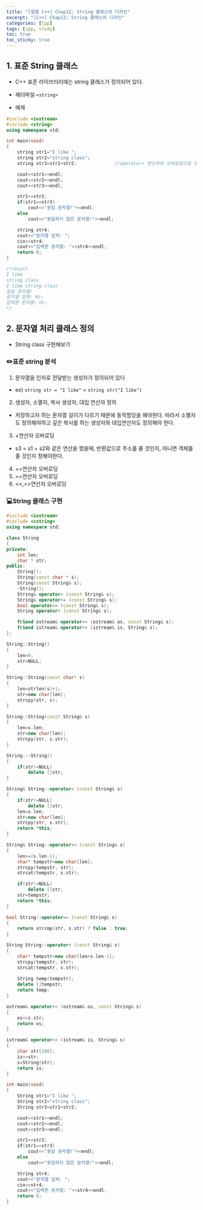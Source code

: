```yaml
---
title: "[열혈 C++] Chap12: String 클래스의 디자인"
excerpt: "[C++] Chap12: String 클래스의 디자인"
categories: [Cpp]
tags: [cpp, study]
toc: true
toc_sticky: true
---
```


## 1. 표준 String 클래스

+ C++ 표준 라이브러리에는 string 클래스가 정의되어 있다.
+ 헤더파일 `<string>`

+ 예제  
  
```cpp
#include <iostream>
#include <string>
using namespace std;

int main(void)
{
	string str1="I like ";
	string str2="string class";
	string str3=str1+str2;              //operator+ 연산자의 오버로딩으로 덧셈이 가능하다

	cout<<str1<<endl;
	cout<<str2<<endl;
	cout<<str3<<endl;

	str1+=str2;
	if(str1==str3) 	
		cout<<"동일 문자열!"<<endl;
	else
		cout<<"동일하지 않은 문자열!"<<endl;

	string str4;
	cout<<"문자열 입력: ";
	cin>>str4;
	cout<<"입력한 문자열: "<<str4<<endl;
	return 0;
}

/*result
I like
string class
I like string class
동일 문자열!
문자열 입력: Hi~
입력한 문자열: Hi~
*/
```
  
## 2. 문자열 처리 클래스 정의

+ String class 구현해보기

### ✏️표준 string 분석

1. 문자열을 인자로 전달받는 생성자가 정의되어 있다
  + ex) `string str = "I like"` = `string str("I like")`

2. 생성자, 소멸자, 복사 생성자, 대입 연산자 정의
  + 저장하고자 하는 문자열 길이가 다르기 때문에 동적할당을 해야한다. 따라서 소멸자도 정의해야하고 깊은 복사를 하는 생성자와 대입연산자도 정의해야 한다.

3. +연산자 오버로딩
  + s3 = s1 + s2와 같은 연산을 했을때, 반환값으로 주소를 줄 것인지, 아니면 객체를 줄 것인지 정해야한다.

4. +=연산자 오버로딩
5. ==연산자 오버로딩
6. <<,>>연산자 오버로딩  

### 💻String 클래스 구현

```cpp
#include <iostream>
#include <cstring>
using namespace std;

class String
{
private:
	int len;
	char * str;
public:
	String();
	String(const char * s);
	String(const String& s);
	~String();
	String& operator= (const String& s);
	String& operator+= (const String& s);
	bool operator== (const String& s);
	String operator+ (const String& s);

	friend ostream& operator<< (ostream& os, const String& s);
	friend istream& operator>> (istream& is, String& s);
};

String::String()
{
	len=0;
	str=NULL;
}

String::String(const char* s)
{
	len=strlen(s)+1;
	str=new char[len];
	strcpy(str, s);
}

String::String(const String& s)
{
	len=s.len;
	str=new char[len];
	strcpy(str, s.str);
}

String::~String() 
{
	if(str!=NULL)
		delete []str; 
}

String& String::operator= (const String& s)
{
	if(str!=NULL)
		delete []str;
	len=s.len;
	str=new char[len];
	strcpy(str, s.str);
	return *this;
}

String& String::operator+= (const String& s)
{
	len+=(s.len-1);
	char* tempstr=new char[len];
	strcpy(tempstr, str);
	strcat(tempstr, s.str);

	if(str!=NULL)
		delete []str;
	str=tempstr;
	return *this;
}

bool String::operator== (const String& s)
{
	return strcmp(str, s.str) ? false : true;
}

String String::operator+ (const String& s)
{
	char* tempstr=new char[len+s.len-1];
	strcpy(tempstr, str);
	strcat(tempstr, s.str);
	
	String temp(tempstr);
	delete []tempstr;
	return temp;
}

ostream& operator<< (ostream& os, const String& s)
{
	os<<s.str;
	return os;
}

istream& operator>> (istream& is, String& s)
{
	char str[100];
	is>>str;
	s=String(str);
	return is;
}

int main(void)
{
	String str1="I like ";
	String str2="string class";
	String str3=str1+str2;

	cout<<str1<<endl;
	cout<<str2<<endl;
	cout<<str3<<endl;

	str1+=str2;
	if(str1==str3) 	
		cout<<"동일 문자열!"<<endl;
	else
		cout<<"동일하지 않은 문자열!"<<endl;

	String str4;
	cout<<"문자열 입력: ";
	cin>>str4;
	cout<<"입력한 문자열: "<<str4<<endl;
	return 0;
}

```
